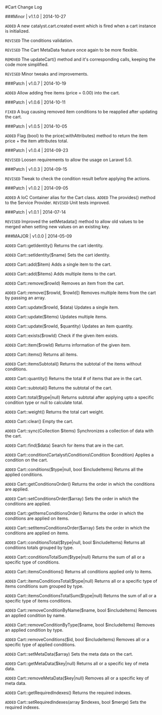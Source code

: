 
#Cart Change Log

###Minor | v1.1.0 | 2014-10-27

`ADDED` A new catalyst.cart.created event which is fired when a cart instance is initialized.

`REVISED` The conditions validation.

`REVISED` The Cart MetaData feature once again to be more flexible.

`REMOVED` The updateCart() method and it's corresponding calls, keeping the code more simplified.

`REVISED` Minor tweaks and improvements.

###Patch | v1.0.7 | 2014-10-19

`ADDED` Allow adding free items (price = 0.00) into the cart.

###Patch | v1.0.6 | 2014-10-11

`FIXED` A bug causing removed item conditions to be reapplied after updating the cart.


###Patch | v1.0.5 | 2014-10-05

`ADDED` Flag (bool) to the price(:withAttributes) method to return the item price + the item attributes total.

###Patch | v1.0.4 | 2014-09-23

`REVISED` Loosen requirements to allow the usage on Laravel 5.0.

###Patch | v1.0.3 | 2014-09-15

`REVISED` Tweak to check the condition result before applying the actions.

###Patch | v1.0.2 | 2014-09-05

`ADDED` A IoC Container alias for the Cart class.
`ADDED` The provides() method to the Service Provider.
`REVISED` Unit tests improved.

###Patch | v1.0.1 | 2014-07-14

`REVISED` Improved the setMetadata() method to allow old values to be merged when setting new values on an existing key.

###MAJOR | v1.0.0 | 2014-05-09

`ADDED` Cart::getIdentity() Returns the cart identity.

`ADDED` Cart::setIdentity($name) Sets the cart identity.

`ADDED` Cart::add($item) Adds a single item to the cart.

`ADDED` Cart::add($items) Adds multiple items to the cart.

`ADDED` Cart::remove($rowId) Removes an item from the cart.

`ADDED` Cart::remove([$rowId, $rowId]) Removes multiple items from the cart by passing an array.

`ADDED` Cart::update($rowId, $data) Updates a single item.

`ADDED` Cart::update($items) Updates multiple items.

`ADDED` Cart::update($rowId, $quantity) Updates an item quantity.

`ADDED` Cart::exists($rowId) Check if the given item exists.

`ADDED` Cart::item($rowId) Returns information of the given item.

`ADDED` Cart::items() Returns all items.

`ADDED` Cart::itemsSubtotal() Returns the subtotal of the items without conditions.

`ADDED` Cart::quantity() Returns the total # of items that are in the cart.

`ADDED` Cart::subtotal() Returns the subtotal of the cart.

`ADDED` Cart::total($type|null) Returns subtotal after applying upto a specific condition type or null to calculate total.

`ADDED` Cart::weight() Returns the total cart weight.

`ADDED` Cart::clear() Empty the cart.

`ADDED` Cart::sync(Collection $items) Synchronizes a collection of data with the cart.

`ADDED` Cart::find($data) Search for items that are in the cart.

`ADDED` Cart::condition(Cartalyst\Conditions\Condition $condition) Applies a condition on the cart.

`ADDED` Cart::conditions($type|null, bool $includeItems) Returns all the applied conditions.

`ADDED` Cart::getConditionsOrder() Returns the order in which the conditions are applied.

`ADDED` Cart::setConditionsOrder($array) Sets the order in which the conditions are applied.

`ADDED` Cart::getItemsConditionsOrder() Returns the order in which the conditions are applied on items.

`ADDED` Cart::setItemsConditionsOrder($array) Sets the order in which the conditions are applied on items.

`ADDED` Cart::conditionsTotal($type|null, bool $includeItems) Returns all conditions totals grouped by type.

`ADDED` Cart::conditionsTotalSum($type|null) Returns the sum of all or a specific type of conditions.

`ADDED` Cart::itemsConditions() Returns all conditions applied only to items.

`ADDED` Cart::itemsConditionsTotal($type|null) Returns all or a specific type of items conditions sum grouped by type.

`ADDED` Cart::itemsConditionsTotalSum($type|null) Returns the sum of all or a specific type of items conditions.

`ADDED` Cart::removeConditionByName($name, bool $includeItems) Removes an applied condition by name.

`ADDED` Cart::removeConditionByType($name, bool $includeItems) Removes an applied condition by type.

`ADDED` Cart::removeConditions($id, bool $includeItems) Removes all or a specific type of applied conditions.

`ADDED` Cart::setMetaData($array) Sets the meta data on the cart.

`ADDED` Cart::getMetaData($key|null) Returns all or a specific key of meta data.

`ADDED` Cart::removeMetaData($key|null) Removes all or a specific key of meta data.

`ADDED` Cart::getRequiredIndexes() Returns the required indexes.

`ADDED` Cart::setRequiredIndexes(array $indexes, bool $merge) Sets the required indexes.
